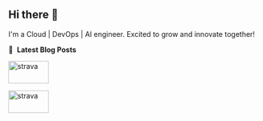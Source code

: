 ## Hi there 👋
I'm a Cloud | DevOps | AI engineer. Excited to grow and innovate together!


📕 &nbsp;**Latest Blog Posts**
<!-- BLOG-POST-LIST:START -->

<!-- BLOG-POST-LIST:END -->




<a href="https://www.strava.com/athletes/134432401" target="blank">
<img align="center" src="https://www.vectorlogo.zone/logos/strava/strava-ar21.svg" alt="strava" height="45" width="80" />
</a>
</p>
<p align="left">
<a href="https://www.linkedin.com/in/radekpadrta/" target="blank">
<img align="center" src="https://www.vectorlogo.zone/logos/linkedin/linkedin-ar21.svg" alt="strava" height="45" width="80" />
</a>
</p>


